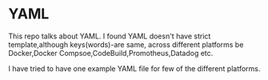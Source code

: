 # YAML
This repo talks about YAML.
I found YAML doesn't have strict template,although keys(words)-are same, across different platforms be Docker,Docker Compsoe,CodeBuild,Promotheus,Datadog etc.

I have tried to have one example YAML file for few of the different platforms.
